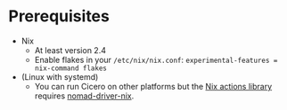 # Prerequisites
- Nix
	- At least version 2.4
	- Enable flakes in your `/etc/nix/nix.conf`: `experimental-features = nix-command flakes`
- (Linux with systemd)
	- You can run Cicero on other platforms but the [Nix actions library](https://github.com/input-output-hk/cicero/blob/main/pkgs/cicero/evaluators/nix/lib.nix) requires [nomad-driver-nix](https://github.com/input-output-hk/nomad-driver-nix).
